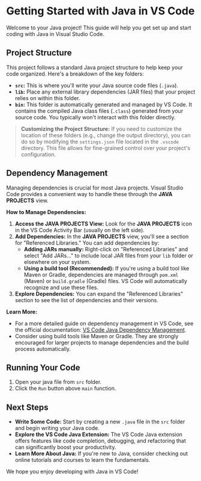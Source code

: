 # Getting Started with Java in VS Code

Welcome to your Java project! This guide will help you get set up and start coding with Java in Visual Studio Code.

## Project Structure

This project follows a standard Java project structure to help keep your code organized. Here's a breakdown of the key folders:

- **`src`:** This is where you'll write your Java source code files (`.java`).
- **`lib`:** Place any external library dependencies (JAR files) that your project relies on within this folder.
- **`bin`:** This folder is automatically generated and managed by VS Code. It contains the compiled Java class files (`.class`) generated from your source code. You typically won't interact with this folder directly.

> **Customizing the Project Structure:** If you need to customize the location of these folders (e.g., change the output directory), you can do so by modifying the `settings.json` file located in the `.vscode` directory. This file allows for fine-grained control over your project's configuration.

## Dependency Management

Managing dependencies is crucial for most Java projects. Visual Studio Code provides a convenient way to handle these through the **JAVA PROJECTS** view.

**How to Manage Dependencies:**

1.  **Access the JAVA PROJECTS View:** Look for the **JAVA PROJECTS** icon in the VS Code Activity Bar (usually on the left side).
2.  **Add Dependencies:** In the **JAVA PROJECTS** view, you'll see a section for "Referenced Libraries." You can add dependencies by:
    - **Adding JARs manually:** Right-click on "Referenced Libraries" and select "Add JARs..." to include local JAR files from your `lib` folder or elsewhere on your system.
    - **Using a build tool (Recommended):** If you're using a build tool like Maven or Gradle, dependencies are managed through `pom.xml` (Maven) or `build.gradle` (Gradle) files. VS Code will automatically recognize and use these files.
3.  **Explore Dependencies:** You can expand the "Referenced Libraries" section to see the list of dependencies and their versions.

**Learn More:**

- For a more detailed guide on dependency management in VS Code, see the official documentation: [VS Code Java Dependency Management](https://github.com/microsoft/vscode-java-dependency#manage-dependencies).
- Consider using build tools like Maven or Gradle. They are strongly encouraged for larger projects to manage dependencies and the build process automatically.

## Running Your Code

1. Open your java file from `src` folder.
2. Click the `Run` button above `main` function.

## Next Steps

- **Write Some Code:** Start by creating a new `.java` file in the `src` folder and begin writing your Java code.
- **Explore the VS Code Java Extension:** The VS Code Java extension offers features like code completion, debugging, and refactoring that can significantly boost your productivity.
- **Learn More About Java:** If you're new to Java, consider checking out online tutorials and courses to learn the fundamentals.

We hope you enjoy developing with Java in VS Code!
